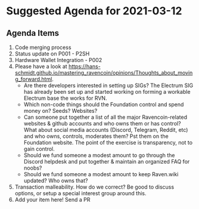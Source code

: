 # Suggested Agenda for 2021-03-12

## Agenda Items
1. Code merging process
1. Status update on P001 - P2SH
1. Hardware Wallet Integration - P002
1. Please have a look at https://hans-schmidt.github.io/mastering_ravencoin/opinions/Thoughts_about_moving_forward.html. 
   - Are there developers interested in setting up SIGs? The Electrum SIG has already been set up and started working on forming a workable Electrum base the works for RVN.
   - Which non-code things should the Foundation control and spend money on? Seeds? Websites?
   - Can someone put together a list of all the major Ravencoin-related websites & github accounts and who owns them or has control? What about social media accounts (Discord, Telegram, Reddit, etc) and who owns, controls, moderates them? Pst them on the Foundation website. The point of the exercise is transparency, not to gain control.
    - Should we fund someone a modest amount to go through the Discord helpdesk and put together & maintain an organized FAQ for noobs?
    - Should we fund someone a modest amount to keep Raven.wiki updated? Who owns that?
1. Transaction malleability. How do we correct? Be good to discuss options, or setup a special interest group around this.
1. Add your item here! Send a PR
